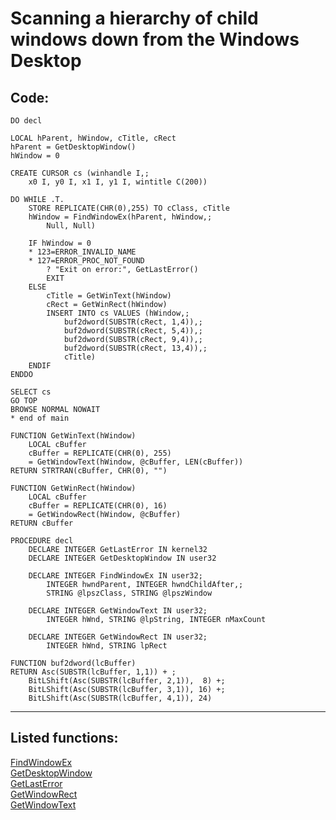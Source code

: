 <link rel="stylesheet" type="text/css" href="../css/win32api.css">  
<link rel="stylesheet" href="https://cdnjs.cloudflare.com/ajax/libs/font-awesome/4.7.0/css/font-awesome.min.css">

# Scanning a hierarchy of child windows down from the Windows Desktop

## Code:
```foxpro  
DO decl

LOCAL hParent, hWindow, cTitle, cRect
hParent = GetDesktopWindow()
hWindow = 0

CREATE CURSOR cs (winhandle I,;
	x0 I, y0 I, x1 I, y1 I, wintitle C(200))

DO WHILE .T.
	STORE REPLICATE(CHR(0),255) TO cClass, cTitle
	hWindow = FindWindowEx(hParent, hWindow,;
		Null, Null)

	IF hWindow = 0
	* 123=ERROR_INVALID_NAME
	* 127=ERROR_PROC_NOT_FOUND
		? "Exit on error:", GetLastError()
		EXIT
	ELSE
		cTitle = GetWinText(hWindow)
		cRect = GetWinRect(hWindow)
		INSERT INTO cs VALUES (hWindow,;
			buf2dword(SUBSTR(cRect, 1,4)),;
			buf2dword(SUBSTR(cRect, 5,4)),;
			buf2dword(SUBSTR(cRect, 9,4)),;
			buf2dword(SUBSTR(cRect, 13,4)),;
			cTitle)
	ENDIF
ENDDO

SELECT cs
GO TOP
BROWSE NORMAL NOWAIT
* end of main

FUNCTION GetWinText(hWindow)
	LOCAL cBuffer
	cBuffer = REPLICATE(CHR(0), 255)
	= GetWindowText(hWindow, @cBuffer, LEN(cBuffer))
RETURN STRTRAN(cBuffer, CHR(0), "")

FUNCTION GetWinRect(hWindow)
	LOCAL cBuffer
	cBuffer = REPLICATE(CHR(0), 16)
	= GetWindowRect(hWindow, @cBuffer)
RETURN cBuffer

PROCEDURE decl
	DECLARE INTEGER GetLastError IN kernel32
	DECLARE INTEGER GetDesktopWindow IN user32

	DECLARE INTEGER FindWindowEx IN user32;
		INTEGER hwndParent, INTEGER hwndChildAfter,;
		STRING @lpszClass, STRING @lpszWindow

	DECLARE INTEGER GetWindowText IN user32;
		INTEGER hWnd, STRING @lpString, INTEGER nMaxCount

	DECLARE INTEGER GetWindowRect IN user32;
		INTEGER hWnd, STRING lpRect

FUNCTION buf2dword(lcBuffer)
RETURN Asc(SUBSTR(lcBuffer, 1,1)) + ;
	BitLShift(Asc(SUBSTR(lcBuffer, 2,1)),  8) +;
	BitLShift(Asc(SUBSTR(lcBuffer, 3,1)), 16) +;
	BitLShift(Asc(SUBSTR(lcBuffer, 4,1)), 24)  
```  
***  


## Listed functions:
[FindWindowEx](../libraries/user32/FindWindowEx.md)  
[GetDesktopWindow](../libraries/user32/GetDesktopWindow.md)  
[GetLastError](../libraries/kernel32/GetLastError.md)  
[GetWindowRect](../libraries/user32/GetWindowRect.md)  
[GetWindowText](../libraries/user32/GetWindowText.md)  
